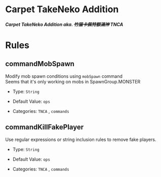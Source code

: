 # Carpet TakeNeko Addition

##### Carpet TakeNeko Addition aka. ~~竹猫卡佩特额滴神~~ TNCA

# Rules

## commandMobSpawn

Modify mob spawn conditions using `mobSpawn` command  
Seems that it's only working on mobs in SpawnGroup.MONSTER
- Type: `String`

- Default Value: `ops`

- Categories: `TNCA` , `commands`


## commandKillFakePlayer

Use regular expressions or string inclusion rules to remove fake players.

- Type: `String`

- Default Value: `ops`

- Categories: `TNCA` , `commands`

